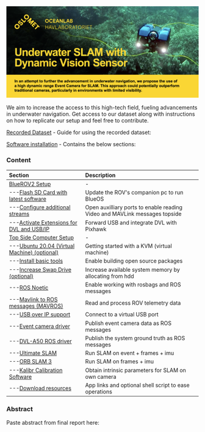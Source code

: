 <img src="Docs/Poster.png" alt="Header of Academic Poster" title="Poster" width="1920" />

We aim to increase the access to this high-tech field, fueling advancements in underwater navigation.
Get access to our dataset along with instructions on how to replicate our setup and feel free to contribute.

[Recorded Dataset](Docs/dataset.md) - Guide for using the recorded dataset:


[Software installation](Docs/installation.md) - Contains the below sections:
### Content

| Section | Description |
| :--- | :--- |
| [BlueROV2 Setup](https://github.com/OsloMet-OceanLab/underwater_event_dataset/blob/main/Docs/installation.md#bluerov2) | - |)
| ---[Flash SD Card with latest software](https://github.com/OsloMet-OceanLab/underwater_event_dataset/blob/main/Docs/installation.md#Flash-SD-Card-with-latest-software) | Update the ROV's companion pc to run BlueOS |)
| ---[Configure additional streams](https://github.com/OsloMet-OceanLab/underwater_event_dataset/blob/main/Docs/installation.md#Configure-additional-streams) | Open auxilliary ports to enable reading Video and MAVLink messages topside |)
| ---[Activate Extensions for DVL and USB/IP](https://github.com/OsloMet-OceanLab/underwater_event_dataset/blob/main/Docs/installation.md#Activate-Extensions) | Forward USB and integrate DVL with Pixhawk |)
| [Top Side Computer Setup](https://github.com/OsloMet-OceanLab/underwater_event_dataset/blob/main/Docs/installation.md#top-side-computer) | - |)
| ---[Ubuntu 20.04 (Virtual Machine) (optional)](https://github.com/OsloMet-OceanLab/underwater_event_dataset/blob/main/Docs/installation.md#ubuntu-2004-virtual-machine-optional) | Getting started with a KVM (virtual machine) |)
| ---[Install basic tools](https://github.com/OsloMet-OceanLab/underwater_event_dataset/blob/main/Docs/installation.md#Getting-started) | Enable building open source packages |)
| ---[Increase Swap Drive (optional)](https://github.com/OsloMet-OceanLab/underwater_event_dataset/blob/main/Docs/installation.md#increase-swap-drive-optional) | Increase available system memory by allocating from hdd |)
| ---[ROS Noetic](https://github.com/OsloMet-OceanLab/underwater_event_dataset/blob/main/Docs/installation.md#ros-noetic) | Enable working with rosbags and ROS messages |)
| ---[Mavlink to ROS messages (MAVROS)](https://github.com/OsloMet-OceanLab/underwater_event_dataset/blob/main/Docs/installation.md#mavlink-to-ros-mavros) | Read and process ROV telemetry data |)
| ---[USB over IP support](https://github.com/OsloMet-OceanLab/underwater_event_dataset/blob/main/Docs/installation.md#install-virtualhere-usb-over-ip-support) | Connect to a virtual USB port |)
| ---[Event camera driver](https://github.com/OsloMet-OceanLab/underwater_event_dataset/blob/main/Docs/installation.md#install-the-ros-enabled-event-camera-driver) | Publish event camera data as ROS messages |)
| ---[DVL-A50 ROS driver](https://github.com/OsloMet-OceanLab/underwater_event_dataset/blob/main/Docs/installation.md#DVL-A50-ROS-Driver) | Publish the system ground truth as ROS messages |)
| ---[Ultimate SLAM](https://github.com/OsloMet-OceanLab/underwater_event_dataset/blob/main/Docs/installation.md#install-ultimate-slam) | Run SLAM on event + frames + imu |)
| ---[ORB SLAM 3](https://github.com/OsloMet-OceanLab/underwater_event_dataset/blob/main/Docs/installation.md#Install-ORB-SLAM-3) | Run SLAM on frames + imu |)
| ---[Kalibr Calibration Software](https://github.com/OsloMet-OceanLab/underwater_event_dataset/blob/main/Docs/installation.md#calibration-software-if-using-your-own-equipment) | Obtain intrinsic parameters for SLAM on own camera |)
| ---[Download resources](https://github.com/OsloMet-OceanLab/underwater_event_dataset/blob/main/Docs/installation.md#Download) | App links and optional shell script to ease operations |)
### Abstract
Paste abstract from final report here:


